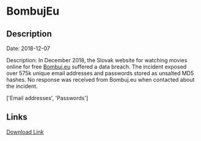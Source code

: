 # BombujEu

## Description

Date: 2018-12-07

Description:
In December 2018, the Slovak website for watching movies online for free <a href="https://www.bombuj.eu" target="_blank" rel="noopener">Bombuj.eu</a> suffered a data breach. The incident exposed over 575k unique email addresses and passwords stored as unsalted MD5 hashes. No response was received from Bombuj.eu when contacted about the incident.


['Email addresses', 'Passwords']

## Links

[Download Link](https://link-to.net/1229997/842.2211860789625/dynamic/?r=Ym9tYnVqLmV1)